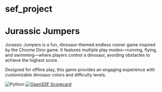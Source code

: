 # sef_project
# Jurassic Jumpers

Jurassic Jumpers is a fun, dinosaur-themed endless runner game inspired by the Chrome Dino game. 
It features multiple play modes—running, flying, and swimming—where players control a dinosaur, 
avoiding obstacles to achieve the highest score. 

Designed for offline play, this game provides an engaging experience with customizable 
dinosaur colors and difficulty levels.

![Python](https://img.shields.io/badge/python-3670A0?style=for-the-badge&logo=python&logoColor=ffdd54)
[![OpenSSF Scorecard](https://api.securityscorecards.dev/projects/github.com/KarmaDoesIt/sef_project/badge)](https://securityscorecards.dev/viewer/?uri=github.com/KarmaDoesIt/sef_project)
